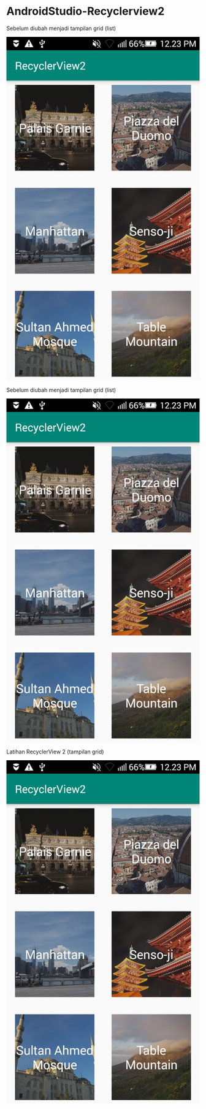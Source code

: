 # AndroidStudio-Recyclerview2

Sebelum diubah menjadi tampilan grid (list)

![alt_text](https://github.com/maharani26/AndroidStudio-Recyclerview2/blob/master/r2.jpeg)


Sebelum diubah menjadi tampilan grid (list)

![alt_text](https://github.com/maharani26/AndroidStudio-Recyclerview2/blob/master/r2.jpeg)


Latihan RecyclerView 2 (tampilan grid)

![alt_text](https://github.com/maharani26/AndroidStudio-Recyclerview2/blob/master/r2.jpeg)
